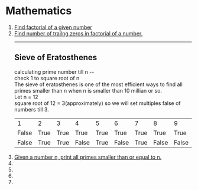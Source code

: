 # Mathematics
<ol>
<li><a href="factorial.cpp">Find factorial of a given number </a></li>
<li><a href="trailingzero.cpp">Find number of trailng zeros in factorial of a number.</a></li>
<hr>

## Sieve of Eratosthenes
calculating prime number till n -- 
<br>
check 1 to square root of n
<br>
The sieve of eratosthenes is one of the most efficient ways to find all primes smaller than n when n is smaller than 10 millian or so.
<br>
Let n = 12<br>
square root of 12 = 3(approximately) so we will set multiples false of numbers till 3.
<table>
<tr>
<td>1</td>
<td>2</td>
<td>3</td>
<td>4</td>
<td>5</td>
<td>6</td>
<td>7</td>
<td>8</td>
<td>9</td>
<td>10</td>
<td>11</td>
<td>12</td>
</tr>
<tr>
<td>False</td>
<td>True</td>
<td>True</td>
<td>True</td>
<td>True</td>
<td>True</td>
<td>True</td>
<td>True</td>
<td>True</td>
<td>True</td>
<td>True</td>
<td>True</td>
</tr>
<tr>
<td>False</td>
<td>True</td>
<td>True</td>
<td>False</td>
<td>True</td>
<td>False</td>
<td>True</td>
<td>False</td>
<td>False</td>
<td>False</td>
<td>True</td>
<td>False</td>
</tr>
</table>

<li><a href="sieve.cpp">Given a number n, print all primes smaller than or equal to n.</a></li>
<li><a href=""> </a></li>
<li><a href=""> </a></li>
<li><a href=""> </a></li>
<li><a href=""> </a></li>
</ol>